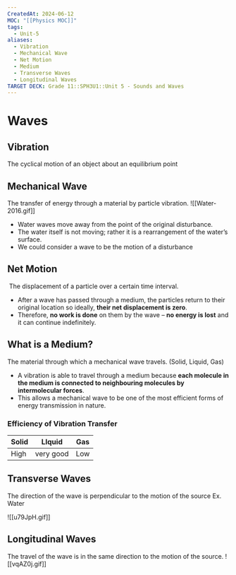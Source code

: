 ```yaml
---
CreatedAt: 2024-06-12
MOC: "[[Physics MOC]]"
tags:
  - Unit-5
aliases:
  - Vibration
  - Mechanical Wave
  - Net Motion
  - Medium
  - Transverse Waves
  - Longitudinal Waves
TARGET DECK: Grade 11::SPH3U1::Unit 5 - Sounds and Waves
---
```


# Waves

## Vibration
The cyclical motion of an object about an equilibrium point
<!--ID: 1718216451476-->


## Mechanical Wave 
The transfer of energy through a material by particle vibration.
![[Water-2016.gif]]
- Water waves move away from the point of the original disturbance.
- The water itself is not moving; rather it is a rearrangement of the water’s surface.
- We could consider a wave to be the motion of a disturbance
<!--ID: 1718216451479-->


## Net Motion 
 The displacement of a particle over a certain time interval.
- After a wave has passed through a medium, the particles return to their original location so ideally, **their net displacement is zero**.
- Therefore, **no work is done** on them by the wave – **no energy is lost** and it can continue indefinitely.
<!--ID: 1718216451482-->


## What is a Medium?  
The material through which a mechanical wave travels. (Solid, Liquid, Gas)
- A vibration is able to travel through a medium because **each molecule in the medium is connected to neighbouring molecules by intermolecular forces**.
- This allows a mechanical wave to be one of the most efficient forms of energy transmission in nature.
<!--ID: 1718216451484-->



### Efficiency of Vibration Transfer

| Solid | LIquid    | Gas |
| ----- | --------- | --- |
| High  | very good | Low |

## Transverse Waves  
The direction of the wave is perpendicular to the motion of the source
Ex. Water
<!--ID: 1718216451486-->


![[u79JpH.gif]]

## Longitudinal Waves 
The travel of the wave is in the same direction to the motion of the source.
![[vqAZ0j.gif]] 
<!--ID: 1718216451489-->
